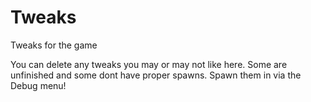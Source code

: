 # Tweaks
 Tweaks for the game

You can delete any tweaks you may or may not like here. Some are unfinished and some dont have proper spawns. Spawn them in via the Debug menu!